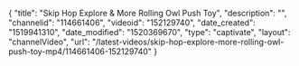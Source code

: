 {
    "title": "Skip Hop Explore & More Rolling Owl Push Toy",
    "description": "",
    "channelid": "114661406",
    "videoid": "152129740",
    "date_created": "1519941310",
    "date_modified": "1520369670",
    "type": "captivate",
    "layout": "channelVideo",
    "url": "\/latest-videos\/skip-hop-explore-more-rolling-owl-push-toy-mp4\/114661406-152129740"
}